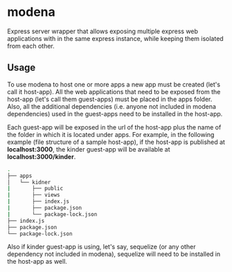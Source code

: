# modena

Express server wrapper that allows exposing multiple express web applications with in the same express instance, while keeping them isolated from each other.

## Usage

To use modena to host one or more apps a new app must be created (let's call it host-app). All the web applications that need to be exposed from the host-app (let's call them guest-apps) must be placed in the apps folder. Also, all the additional dependencies (i.e. anyone not included in modena dependencies) used in the guest-apps need to be installed in the host-app.

Each guest-app will be exposed in the url of the host-app plus the name of the folder in which it is located under apps. For example, in the following example (file structure of a sample host-app), if the host-app is published at **localhost:3000**, the kinder guest-app will be available at **localhost:3000/kinder**.

```bash
.  
├── apps  
│   └── kidner  
|       ├── public  
|       ├── views  
|       ├── index.js  
|       ├── package.json  
|       └── package-lock.json  
├── index.js  
├── package.json  
└── package-lock.json  
```

Also if kinder guest-app is using, let's say, sequelize (or any other dependency not included in modena), sequelize will need to be installed in the host-app as well.
